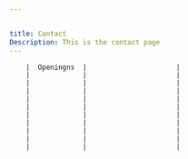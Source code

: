 ```yaml
---


title: Contact
Description: This is the contact page
---
```


        |  Openingns  |                      | 
        |             |                      |
        |             |                      |
        |             |                      |
        |             |                      |
        |             |                      |
        |             |                      |
        |             |                      |
        |             |                      |
        |             |                      |
        |             |                      |